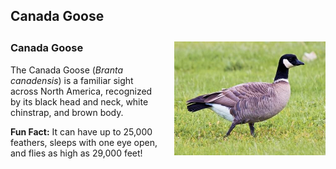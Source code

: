 ## Canada Goose
<!-- Canada Goose Section -->
<div style="display: flex; gap: 20px; align-items: flex-start; margin-top: 2em;">
  <div style="flex: 1;">
    <h3 style="margin-top: 0;">Canada Goose</h3>
    <p>
      The Canada Goose (<em>Branta canadensis</em>) is a familiar sight across North America, recognized by its black head and neck, white chinstrap, and brown body.
    </p>
    <p>
      <strong>Fun Fact:</strong> It can have up to 25,000 feathers, sleeps with one eye open, and flies as high as 29,000 feet!
    </p>
  </div>
  <div style="flex: 1;">
    <img src="/assets/canada_goose.jpg" alt="Canada Goose" style="width: 100%; border: none;">
  </div>
</div>


